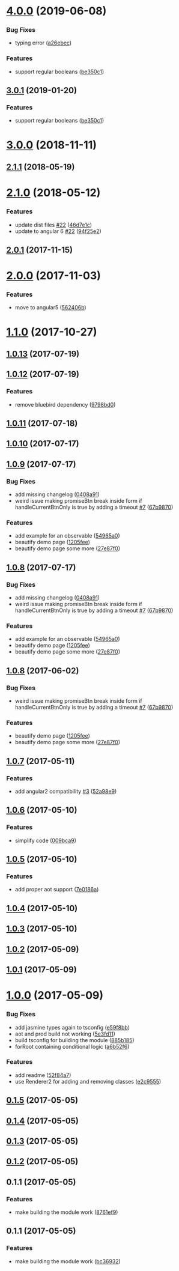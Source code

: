 <a name="4.0.0"></a>
# [4.0.0](https://github.com/johannesjo/angular2-promise-buttons/compare/v3.0.0...v4.0.0) (2019-06-08)


### Bug Fixes

* typing error ([a26ebec](https://github.com/johannesjo/angular2-promise-buttons/commit/a26ebec))


### Features

* support regular booleans ([be350c1](https://github.com/johannesjo/angular2-promise-buttons/commit/be350c1))



<a name="3.0.1"></a>
## [3.0.1](https://github.com/johannesjo/angular2-promise-buttons/compare/v3.0.0...v3.0.1) (2019-01-20)


### Features

* support regular booleans ([be350c1](https://github.com/johannesjo/angular2-promise-buttons/commit/be350c1))



<a name="3.0.0"></a>
# [3.0.0](https://github.com/johannesjo/angular2-promise-buttons/compare/v2.1.1...v3.0.0) (2018-11-11)



<a name="2.1.1"></a>
## [2.1.1](https://github.com/johannesjo/angular2-promise-buttons/compare/v2.1.0...v2.1.1) (2018-05-19)



<a name="2.1.0"></a>
# [2.1.0](https://github.com/johannesjo/angular2-promise-buttons/compare/v2.0.1...v2.1.0) (2018-05-12)


### Features

* update dist files [#22](https://github.com/johannesjo/angular2-promise-buttons/issues/22) ([46d7e1c](https://github.com/johannesjo/angular2-promise-buttons/commit/46d7e1c))
* update to angular 6 [#22](https://github.com/johannesjo/angular2-promise-buttons/issues/22) ([94f25e2](https://github.com/johannesjo/angular2-promise-buttons/commit/94f25e2))



<a name="2.0.1"></a>
## [2.0.1](https://github.com/johannesjo/angular2-promise-buttons/compare/v2.0.0...v2.0.1) (2017-11-15)



<a name="2.0.0"></a>
# [2.0.0](https://github.com/johannesjo/angular2-promise-buttons/compare/v1.1.0...v2.0.0) (2017-11-03)


### Features

* move to angular5 ([562406b](https://github.com/johannesjo/angular2-promise-buttons/commit/562406b))



<a name="1.1.0"></a>
# [1.1.0](https://github.com/johannesjo/angular2-promise-buttons/compare/v1.0.13...v1.1.0) (2017-10-27)



<a name="1.0.13"></a>
## [1.0.13](https://github.com/johannesjo/angular2-promise-buttons/compare/v1.0.12...v1.0.13) (2017-07-19)



<a name="1.0.12"></a>
## [1.0.12](https://github.com/johannesjo/angular2-promise-buttons/compare/v1.0.11...v1.0.12) (2017-07-19)


### Features

* remove bluebird dependency ([9798bd0](https://github.com/johannesjo/angular2-promise-buttons/commit/9798bd0))



<a name="1.0.11"></a>
## [1.0.11](https://github.com/johannesjo/angular2-promise-buttons/compare/v1.0.10...v1.0.11) (2017-07-18)



<a name="1.0.10"></a>
## [1.0.10](https://github.com/johannesjo/angular2-promise-buttons/compare/v1.0.9...v1.0.10) (2017-07-17)



<a name="1.0.9"></a>
## [1.0.9](https://github.com/johannesjo/angular2-promise-buttons/compare/v1.0.7...v1.0.9) (2017-07-17)


### Bug Fixes

* add missing changelog ([0408a91](https://github.com/johannesjo/angular2-promise-buttons/commit/0408a91))
* weird issue making promiseBtn break inside form if handleCurrentBtnOnly is true by adding a timeout [#7](https://github.com/johannesjo/angular2-promise-buttons/issues/7) ([67b9870](https://github.com/johannesjo/angular2-promise-buttons/commit/67b9870))


### Features

* add example for an observable ([54965a0](https://github.com/johannesjo/angular2-promise-buttons/commit/54965a0))
* beautify demo page ([1205fee](https://github.com/johannesjo/angular2-promise-buttons/commit/1205fee))
* beautify demo page some more ([27e87f0](https://github.com/johannesjo/angular2-promise-buttons/commit/27e87f0))



<a name="1.0.8"></a>
## [1.0.8](https://github.com/johannesjo/angular2-promise-buttons/compare/v1.0.7...v1.0.8) (2017-07-17)


### Bug Fixes

* add missing changelog ([0408a91](https://github.com/johannesjo/angular2-promise-buttons/commit/0408a91))
* weird issue making promiseBtn break inside form if handleCurrentBtnOnly is true by adding a timeout [#7](https://github.com/johannesjo/angular2-promise-buttons/issues/7) ([67b9870](https://github.com/johannesjo/angular2-promise-buttons/commit/67b9870))


### Features

* add example for an observable ([54965a0](https://github.com/johannesjo/angular2-promise-buttons/commit/54965a0))
* beautify demo page ([1205fee](https://github.com/johannesjo/angular2-promise-buttons/commit/1205fee))
* beautify demo page some more ([27e87f0](https://github.com/johannesjo/angular2-promise-buttons/commit/27e87f0))



<a name="1.0.8"></a>
## [1.0.8](https://github.com/johannesjo/angular2-promise-buttons/compare/v1.0.7...v1.0.8) (2017-06-02)


### Bug Fixes

* weird issue making promiseBtn break inside form if handleCurrentBtnOnly is true by adding a timeout [#7](https://github.com/johannesjo/angular2-promise-buttons/issues/7) ([67b9870](https://github.com/johannesjo/angular2-promise-buttons/commit/67b9870))


### Features

* beautify demo page ([1205fee](https://github.com/johannesjo/angular2-promise-buttons/commit/1205fee))
* beautify demo page some more ([27e87f0](https://github.com/johannesjo/angular2-promise-buttons/commit/27e87f0))



<a name="1.0.7"></a>
## [1.0.7](https://github.com/johannesjo/angular2-promise-buttons/compare/v1.0.6...v1.0.7) (2017-05-11)


### Features

* add angular2 compatibility [#3](https://github.com/johannesjo/angular2-promise-buttons/issues/3) ([52a98e9](https://github.com/johannesjo/angular2-promise-buttons/commit/52a98e9))



<a name="1.0.6"></a>
## [1.0.6](https://github.com/johannesjo/angular2-promise-buttons/compare/v1.0.5...v1.0.6) (2017-05-10)


### Features

* simplify code ([009bca9](https://github.com/johannesjo/angular2-promise-buttons/commit/009bca9))



<a name="1.0.5"></a>
## [1.0.5](https://github.com/johannesjo/angular2-promise-buttons/compare/v1.0.4...v1.0.5) (2017-05-10)


### Features

* add proper aot support ([7e0186a](https://github.com/johannesjo/angular2-promise-buttons/commit/7e0186a))



<a name="1.0.4"></a>
## [1.0.4](https://github.com/johannesjo/angular2-promise-buttons/compare/v1.0.3...v1.0.4) (2017-05-10)



<a name="1.0.3"></a>
## [1.0.3](https://github.com/johannesjo/angular2-promise-buttons/compare/v1.0.2...v1.0.3) (2017-05-10)



<a name="1.0.2"></a>
## [1.0.2](https://github.com/johannesjo/angular2-promise-buttons/compare/v1.0.1...v1.0.2) (2017-05-09)



<a name="1.0.1"></a>
## [1.0.1](https://github.com/johannesjo/angular2-promise-buttons/compare/v1.0.0...v1.0.1) (2017-05-09)



<a name="1.0.0"></a>
# [1.0.0](https://github.com/johannesjo/angular2-promise-buttons/compare/v0.1.5...v1.0.0) (2017-05-09)


### Bug Fixes

* add jasmine types again to tsconfig ([e59f8bb](https://github.com/johannesjo/angular2-promise-buttons/commit/e59f8bb))
* aot and prod build not working ([5e3fd11](https://github.com/johannesjo/angular2-promise-buttons/commit/5e3fd11))
* build tsconfig for building the module ([885b185](https://github.com/johannesjo/angular2-promise-buttons/commit/885b185))
* forRoot containing conditional logic ([a6b52f6](https://github.com/johannesjo/angular2-promise-buttons/commit/a6b52f6))


### Features

* add readme ([52f84a7](https://github.com/johannesjo/angular2-promise-buttons/commit/52f84a7))
* use Renderer2 for adding and removing classes ([e2c9555](https://github.com/johannesjo/angular2-promise-buttons/commit/e2c9555))



<a name="0.1.5"></a>
## [0.1.5](https://github.com/johannesjo/angular2-promise-buttons/compare/v0.1.4...v0.1.5) (2017-05-05)



<a name="0.1.4"></a>
## [0.1.4](https://github.com/johannesjo/angular2-promise-buttons/compare/v0.1.3...v0.1.4) (2017-05-05)



<a name="0.1.3"></a>
## [0.1.3](https://github.com/johannesjo/angular2-promise-buttons/compare/v0.1.2...v0.1.3) (2017-05-05)



<a name="0.1.2"></a>
## [0.1.2](https://github.com/johannesjo/angular2-promise-buttons/compare/v0.1.1...v0.1.2) (2017-05-05)



<a name="0.1.1"></a>
## 0.1.1 (2017-05-05)


### Features

* make building the module work ([8761ef9](https://github.com/johannesjo/angular2-promise-buttons/commit/8761ef9))



<a name="0.1.1"></a>
## 0.1.1 (2017-05-05)


### Features

* make building the module work ([bc36932](https://github.com/johannesjo/angular2-promise-buttons/commit/bc36932))



